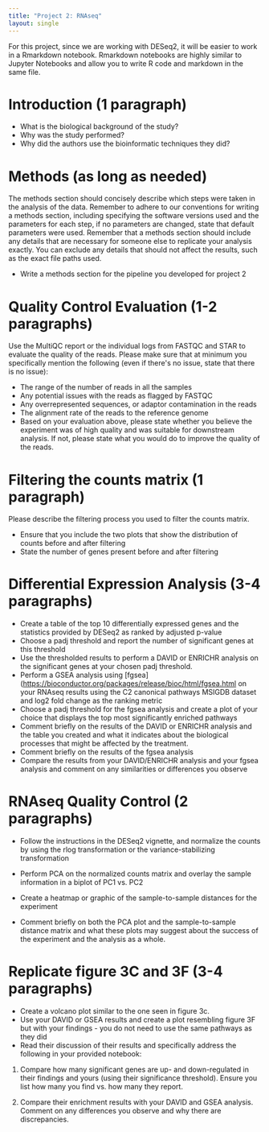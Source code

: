 ```yaml
---
title: "Project 2: RNAseq"
layout: single
---
```


For this project, since we are working with DESeq2, it will be easier to work
in a Rmarkdown notebook. Rmarkdown notebooks are highly similar to Jupyter
Notebooks and allow you to write R code and markdown in the same file.


# Introduction (1 paragraph)

- What is the biological background of the study?
- Why was the study performed?
- Why did the authors use the bioinformatic techniques they did?

# Methods (as long as needed)

The methods section should concisely describe which steps were taken in the
analysis of the data. Remember to adhere to our conventions for writing a
methods section, including specifying the software versions used and the
parameters for each step, if no parameters are changed, state that default
parameters were used. Remember that a methods section should include any details
that are necessary for someone else to replicate your analysis exactly. You can
exclude any details that should not affect the results, such as the exact file
paths used. 

- Write a methods section for the pipeline you developed for project 2

# Quality Control Evaluation (1-2 paragraphs)

Use the MultiQC report or the individual logs from FASTQC and STAR to evaluate
the quality of the reads. Please make sure that at minimum you specifically mention the
following (even if there's no issue, state that there is no issue):

- The range of the number of reads in all the samples
- Any potential issues with the reads as flagged by FASTQC
- Any overrepresented sequences, or adaptor contamination in the reads
- The alignment rate of the reads to the reference genome
- Based on your evaluation above, please state whether you believe the experiment
was of high quality and was suitable for downstream analysis. If not, please
state what you would do to improve the quality of the reads.

# Filtering the counts matrix (1 paragraph)

Please describe the filtering process you used to filter the counts matrix. 

- Ensure that you include the two plots that show the distribution of counts before and after filtering
- State the number of genes present before and after filtering

# Differential Expression Analysis (3-4 paragraphs)

- Create a table of the top 10 differentially expressed genes and the statistics
provided by DESeq2 as ranked by adjusted p-value
- Choose a padj threshold and report the number of significant genes at this threshold
- Use the thresholded results to perform a DAVID or ENRICHR analysis on the significant genes at your chosen padj threshold. 
- Perform a GSEA analysis using [fgsea](https://bioconductor.org/packages/release/bioc/html/fgsea.html on your RNAseq results using the C2 canonical pathways MSIGDB dataset and log2 fold change as the ranking metric
- Choose a padj threshold for the fgsea analysis and create a plot of your choice
that displays the top most significantly enriched pathways
- Comment briefly on the results of the DAVID or ENRICHR analysis and the table
you created and what it indicates about the biological processes that might be
affected by the treatment.
- Comment briefly on the results of the fgsea analysis
- Compare the results from your DAVID/ENRICHR analysis and your fgsea analysis
and comment on any similarities or differences you observe

# RNAseq Quality Control (2 paragraphs)

- Follow the instructions in the DESeq2 vignette, and normalize the counts by
using the rlog transformation or the variance-stabilizing transformation

- Perform PCA on the normalized counts matrix and overlay the sample
information in a biplot of PC1 vs. PC2

- Create a heatmap or graphic of the sample-to-sample distances for the experiment

- Comment briefly on both the PCA plot and the sample-to-sample distance matrix
and what these plots may suggest about the success of the experiment and the
analysis as a whole.


# Replicate figure 3C and 3F (3-4 paragraphs)

- Create a volcano plot similar to the one seen in figure 3c. 
- Use your DAVID or GSEA results and create a plot resembling figure 3F but with
your findings - you do not need to use the same pathways as they did
- Read their discussion of their results and specifically address the following
in your provided notebook:

1. Compare how many significant genes are up- and down-regulated in their
findings and yours (using their significance threshold). Ensure you list how 
many you find vs. how many they report. 

2. Compare their enrichment results with your DAVID and GSEA analysis. Comment
on any differences you observe and why there are discrepancies.

